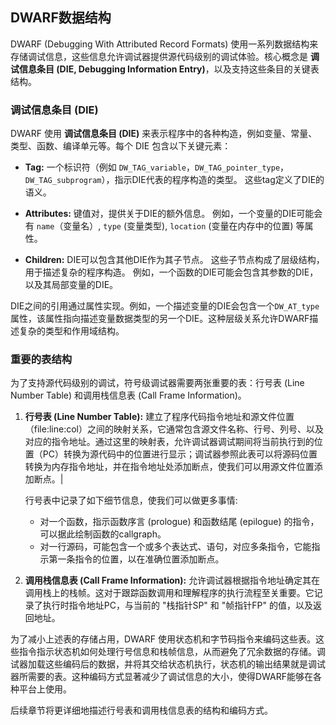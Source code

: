 ## DWARF数据结构

DWARF (Debugging With Attributed Record Formats) 使用一系列数据结构来存储调试信息，这些信息允许调试器提供源代码级别的调试体验。核心概念是 **调试信息条目 (DIE, Debugging Information Entry)**，以及支持这些条目的关键表结构。
### 调试信息条目 (DIE)

DWARF 使用 **调试信息条目 (DIE)** 来表示程序中的各种构造，例如变量、常量、类型、函数、编译单元等。每个 DIE 包含以下关键元素：

- **Tag:** 一个标识符（例如 `DW_TAG_variable`，`DW_TAG_pointer_type`，`DW_TAG_subprogram`），指示DIE代表的程序构造的类型。 这些tag定义了DIE的语义。

- **Attributes:** 键值对，提供关于DIE的额外信息。 例如，一个变量的DIE可能会有 `name`（变量名）, `type` (变量类型), `location` (变量在内存中的位置) 等属性。

- **Children:** DIE可以包含其他DIE作为其子节点。 这些子节点构成了层级结构，用于描述复杂的程序构造。 例如，一个函数的DIE可能会包含其参数的DIE，以及其局部变量的DIE。

DIE之间的引用通过属性实现。例如，一个描述变量的DIE会包含一个`DW_AT_type` 属性，该属性指向描述变量数据类型的另一个DIE。这种层级关系允许DWARF描述复杂的类型和作用域结构。

### 重要的表结构

为了支持源代码级别的调试，符号级调试器需要两张重要的表：行号表 (Line Number Table) 和调用栈信息表 (Call Frame Information)。

1. **行号表 (Line Number Table):** 建立了程序代码指令地址和源文件位置（file:line:col）之间的映射关系，它通常包含源文件名称、行号、列号、以及对应的指令地址。通过这里的映射表，允许调试器调试期间将当前执行到的位置（PC）转换为源代码中的位置进行显示；调试器参照此表可以将源码位置转换为内存指令地址，并在指令地址处添加断点，使我们可以用源文件位置添加断点。|

   行号表中记录了如下细节信息，使我们可以做更多事情:
   - 对一个函数，指示函数序言 (prologue) 和函数结尾 (epilogue) 的指令，可以据此绘制函数的callgraph。
   - 对一行源码，可能包含一个或多个表达式、语句，对应多条指令，它能指示第一条指令的位置，以在准确位置添加断点。

2. **调用栈信息表 (Call Frame Information):**  允许调试器根据指令地址确定其在调用栈上的栈帧。这对于跟踪函数调用和理解程序的执行流程至关重要。它记录了执行时指令地址PC，与当前的 "栈指针SP" 和 "帧指针FP" 的值，以及返回地址。

为了减小上述表的存储占用，DWARF 使用状态机和字节码指令来编码这些表。这些指令指示状态机如何处理行号信息和栈帧信息，从而避免了冗余数据的存储。调试器加载这些编码后的数据，并将其交给状态机执行，状态机的输出结果就是调试器所需要的表。这种编码方式显著减少了调试信息的大小，使得DWARF能够在各种平台上使用。

后续章节将更详细地描述行号表和调用栈信息表的结构和编码方式。



